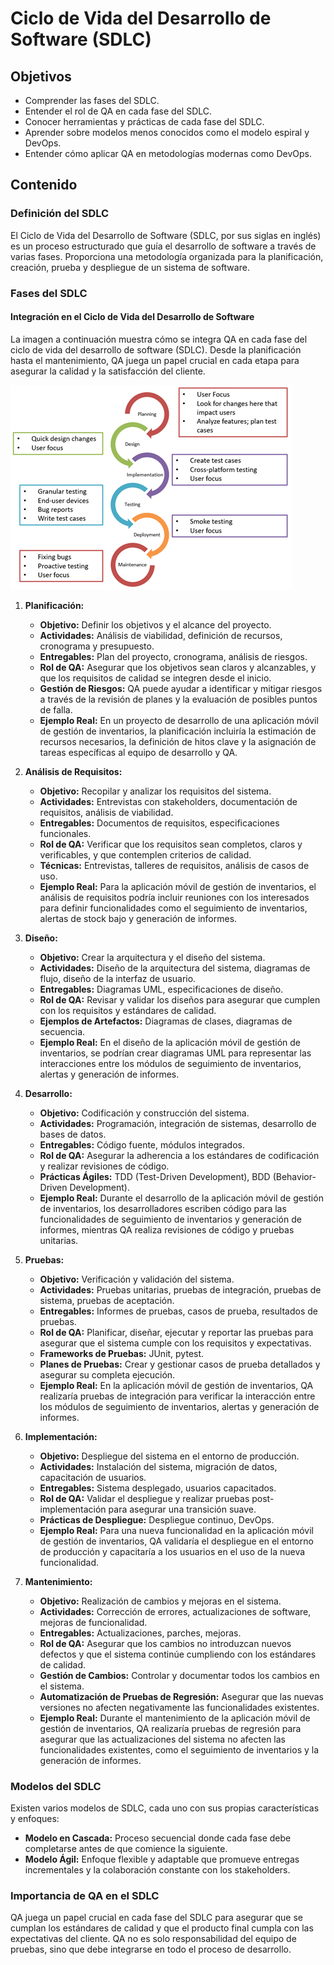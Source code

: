 # Ciclo de Vida del Desarrollo de Software (SDLC)

## Objetivos

- Comprender las fases del SDLC.
- Entender el rol de QA en cada fase del SDLC.
- Conocer herramientas y prácticas de cada fase del SDLC.
- Aprender sobre modelos menos conocidos como el modelo espiral y DevOps.
- Entender cómo aplicar QA en metodologías modernas como DevOps.

## Contenido

### Definición del SDLC

El Ciclo de Vida del Desarrollo de Software (SDLC, por sus siglas en inglés) es un proceso estructurado que guía el desarrollo de software a través de varias fases. Proporciona una metodología organizada para la planificación, creación, prueba y despliegue de un sistema de software.

### Fases del SDLC

#### Integración en el Ciclo de Vida del Desarrollo de Software

La imagen a continuación muestra cómo se integra QA en cada fase del ciclo de vida del desarrollo de software (SDLC). Desde la planificación hasta el mantenimiento, QA juega un papel crucial en cada etapa para asegurar la calidad y la satisfacción del cliente.

![Diagramas de QA en SDLC](../../Recursos/sdlcqa.png)

1. **Planificación:**
   - **Objetivo:** Definir los objetivos y el alcance del proyecto.
   - **Actividades:** Análisis de viabilidad, definición de recursos, cronograma y presupuesto.
   - **Entregables:** Plan del proyecto, cronograma, análisis de riesgos.
   - **Rol de QA:** Asegurar que los objetivos sean claros y alcanzables, y que los requisitos de calidad se integren desde el inicio.
   - **Gestión de Riesgos:** QA puede ayudar a identificar y mitigar riesgos a través de la revisión de planes y la evaluación de posibles puntos de falla.
   - **Ejemplo Real:** En un proyecto de desarrollo de una aplicación móvil de gestión de inventarios, la planificación incluiría la estimación de recursos necesarios, la definición de hitos clave y la asignación de tareas específicas al equipo de desarrollo y QA.

2. **Análisis de Requisitos:**
   - **Objetivo:** Recopilar y analizar los requisitos del sistema.
   - **Actividades:** Entrevistas con stakeholders, documentación de requisitos, análisis de viabilidad.
   - **Entregables:** Documentos de requisitos, especificaciones funcionales.
   - **Rol de QA:** Verificar que los requisitos sean completos, claros y verificables, y que contemplen criterios de calidad.
   - **Técnicas:** Entrevistas, talleres de requisitos, análisis de casos de uso.
   - **Ejemplo Real:** Para la aplicación móvil de gestión de inventarios, el análisis de requisitos podría incluir reuniones con los interesados para definir funcionalidades como el seguimiento de inventarios, alertas de stock bajo y generación de informes.

3. **Diseño:**
   - **Objetivo:** Crear la arquitectura y el diseño del sistema.
   - **Actividades:** Diseño de la arquitectura del sistema, diagramas de flujo, diseño de la interfaz de usuario.
   - **Entregables:** Diagramas UML, especificaciones de diseño.
   - **Rol de QA:** Revisar y validar los diseños para asegurar que cumplen con los requisitos y estándares de calidad.
   - **Ejemplos de Artefactos:** Diagramas de clases, diagramas de secuencia.
   - **Ejemplo Real:** En el diseño de la aplicación móvil de gestión de inventarios, se podrían crear diagramas UML para representar las interacciones entre los módulos de seguimiento de inventarios, alertas y generación de informes.

4. **Desarrollo:**
   - **Objetivo:** Codificación y construcción del sistema.
   - **Actividades:** Programación, integración de sistemas, desarrollo de bases de datos.
   - **Entregables:** Código fuente, módulos integrados.
   - **Rol de QA:** Asegurar la adherencia a los estándares de codificación y realizar revisiones de código.
   - **Prácticas Ágiles:** TDD (Test-Driven Development), BDD (Behavior-Driven Development).
   - **Ejemplo Real:** Durante el desarrollo de la aplicación móvil de gestión de inventarios, los desarrolladores escriben código para las funcionalidades de seguimiento de inventarios y generación de informes, mientras QA realiza revisiones de código y pruebas unitarias.

5. **Pruebas:**
   - **Objetivo:** Verificación y validación del sistema.
   - **Actividades:** Pruebas unitarias, pruebas de integración, pruebas de sistema, pruebas de aceptación.
   - **Entregables:** Informes de pruebas, casos de prueba, resultados de pruebas.
   - **Rol de QA:** Planificar, diseñar, ejecutar y reportar las pruebas para asegurar que el sistema cumple con los requisitos y expectativas.
   - **Frameworks de Pruebas:** JUnit, pytest.
   - **Planes de Pruebas:** Crear y gestionar casos de prueba detallados y asegurar su completa ejecución.
   - **Ejemplo Real:** En la aplicación móvil de gestión de inventarios, QA realizaría pruebas de integración para verificar la interacción entre los módulos de seguimiento de inventarios, alertas y generación de informes.

6. **Implementación:**
   - **Objetivo:** Despliegue del sistema en el entorno de producción.
   - **Actividades:** Instalación del sistema, migración de datos, capacitación de usuarios.
   - **Entregables:** Sistema desplegado, usuarios capacitados.
   - **Rol de QA:** Validar el despliegue y realizar pruebas post-implementación para asegurar una transición suave.
   - **Prácticas de Despliegue:** Despliegue continuo, DevOps.
   - **Ejemplo Real:** Para una nueva funcionalidad en la aplicación móvil de gestión de inventarios, QA validaría el despliegue en el entorno de producción y capacitaría a los usuarios en el uso de la nueva funcionalidad.

7. **Mantenimiento:**
   - **Objetivo:** Realización de cambios y mejoras en el sistema.
   - **Actividades:** Corrección de errores, actualizaciones de software, mejoras de funcionalidad.
   - **Entregables:** Actualizaciones, parches, mejoras.
   - **Rol de QA:** Asegurar que los cambios no introduzcan nuevos defectos y que el sistema continúe cumpliendo con los estándares de calidad.
   - **Gestión de Cambios:** Controlar y documentar todos los cambios en el sistema.
   - **Automatización de Pruebas de Regresión:** Asegurar que las nuevas versiones no afecten negativamente las funcionalidades existentes.
   - **Ejemplo Real:** Durante el mantenimiento de la aplicación móvil de gestión de inventarios, QA realizaría pruebas de regresión para asegurar que las actualizaciones del sistema no afecten las funcionalidades existentes, como el seguimiento de inventarios y la generación de informes.

### Modelos del SDLC

Existen varios modelos de SDLC, cada uno con sus propias características y enfoques:

- **Modelo en Cascada:** Proceso secuencial donde cada fase debe completarse antes de que comience la siguiente.
- **Modelo Ágil:** Enfoque flexible y adaptable que promueve entregas incrementales y la colaboración constante con los stakeholders.

### Importancia de QA en el SDLC

QA juega un papel crucial en cada fase del SDLC para asegurar que se cumplan los estándares de calidad y que el producto final cumpla con las expectativas del cliente. QA no es solo responsabilidad del equipo de pruebas, sino que debe integrarse en todo el proceso de desarrollo.

